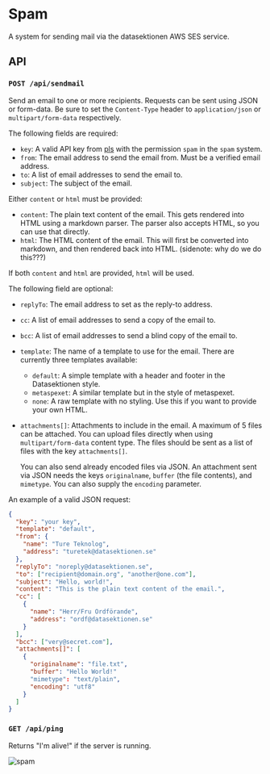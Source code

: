 # Spam

A system for sending mail via the datasektionen AWS SES service.

## API

### `POST /api/sendmail`

Send an email to one or more recipients. Requests can be sent using
JSON or form-data. Be sure to set the `Content-Type` header to
`application/json` or `multipart/form-data` respectively.

The following fields are required:

- `key`: A valid API key from [pls](https://pls.datasektionen.se/)
  with the permission `spam` in the `spam` system.
- `from`: The email address to send the email from. Must be a verified
  email address.
- `to`: A list of email addresses to send the email to.
- `subject`: The subject of the email.

Either `content` or `html` must be provided:

- `content`: The plain text content of the email. This gets rendered
  into HTML using a markdown parser. The parser also accepts HTML, so
  you can use that directly.
- `html`: The HTML content of the email. This will first be converted
  into markdown, and then rendered back into HTML. (sidenote: why do
  we do this???)

If both `content` and `html` are provided, `html` will be used.

The following field are optional:

- `replyTo`: The email address to set as the reply-to address.
- `cc`: A list of email addresses to send a copy of the email to.
- `bcc`: A list of email addresses to send a blind copy of the email
  to.
- `template`: The name of a template to use for the email. There are
  currently three templates available:

  - `default`: A simple template with a header and footer in the
    Datasektionen style.
  - `metaspexet`: A similar template but in the style of metaspexet.
  - `none`: A raw template with no styling. Use this if you want to
    provide your own HTML.

- `attachments[]`: Attachments to include in the email. A maximum of 5
  files can be attached. You can upload files directly when using
  `multipart/form-data` content type. The files should be sent as a
  list of files with the key `attachments[]`.

  You can also send already encoded files via JSON.
  An attachment sent via JSON needs the keys `originalname`,
  `buffer` (the file contents), and `mimetype`. You can also
  supply the `encoding` parameter.

An example of a valid JSON request:

```json
{
  "key": "your key",
  "template": "default",
  "from": {
    "name": "Ture Teknolog",
    "address": "turetek@datasektionen.se"
  },
  "replyTo": "noreply@datasektionen.se",
  "to": ["recipient@domain.org", "another@one.com"],
  "subject": "Hello, world!",
  "content": "This is the plain text content of the email.",
  "cc": [
    {
      "name": "Herr/Fru Ordförande",
      "address": "ordf@datasektionen.se"
    }
  ],
  "bcc": ["very@secret.com"],
  "attachments[]": [
    {
      "originalname": "file.txt",
      "buffer": "Hello World!"
      "mimetype": "text/plain",
      "encoding": "utf8"
    }
  ]
}
```

### `GET /api/ping`

Returns "I'm alive!" if the server is running.

![spam](http://media.boingboing.net/wp-content/uploads/2016/01/Spam-Can.jpg)
